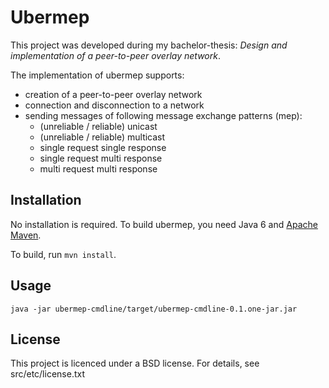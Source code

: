 Ubermep
========
This project was developed during my bachelor-thesis: _Design and implementation of a peer-to-peer overlay network_.


The implementation of ubermep supports:

* creation of a peer-to-peer overlay network
* connection and disconnection to a network
* sending messages of following message exchange patterns (mep):
  * (unreliable / reliable) unicast
  * (unreliable / reliable) multicast
  * single request single response
  * single request multi response
  * multi request multi response


Installation
------------
No installation is required. To build ubermep, you need Java 6 and [Apache Maven][maven].

To build, run `mvn install`.


Usage
-----
`java -jar ubermep-cmdline/target/ubermep-cmdline-0.1.one-jar.jar`


License
-------
This project is licenced under a BSD license. For details, see src/etc/license.txt

[maven]:http://maven.apache.org/
